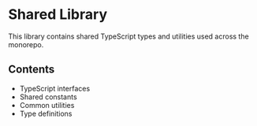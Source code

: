 # Shared Library

This library contains shared TypeScript types and utilities used across the monorepo.

## Contents
- TypeScript interfaces
- Shared constants
- Common utilities
- Type definitions
